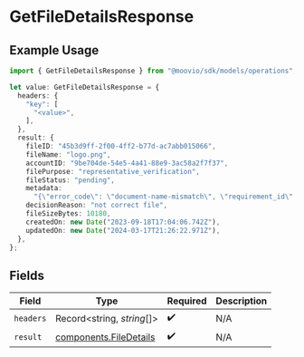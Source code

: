 # GetFileDetailsResponse

## Example Usage

```typescript
import { GetFileDetailsResponse } from "@moovio/sdk/models/operations";

let value: GetFileDetailsResponse = {
  headers: {
    "key": [
      "<value>",
    ],
  },
  result: {
    fileID: "45b3d9ff-2f00-4ff2-b77d-ac7abb015066",
    fileName: "logo.png",
    accountID: "9be704de-54e5-4a41-88e9-3ac58a2f7f37",
    filePurpose: "representative_verification",
    fileStatus: "pending",
    metadata:
      "{\"error_code\": \"document-name-mismatch\", \"requirement_id\": \"document.individual.verification\", \"representative_id\": \"c63ab175-251d-497e-a267-7346d087e180\", \"comment\": \"testing comment\"",
    decisionReason: "not correct file",
    fileSizeBytes: 10180,
    createdOn: new Date("2023-09-18T17:04:06.742Z"),
    updatedOn: new Date("2024-03-17T21:26:22.971Z"),
  },
};
```

## Fields

| Field                                                            | Type                                                             | Required                                                         | Description                                                      |
| ---------------------------------------------------------------- | ---------------------------------------------------------------- | ---------------------------------------------------------------- | ---------------------------------------------------------------- |
| `headers`                                                        | Record<string, *string*[]>                                       | :heavy_check_mark:                                               | N/A                                                              |
| `result`                                                         | [components.FileDetails](../../models/components/filedetails.md) | :heavy_check_mark:                                               | N/A                                                              |